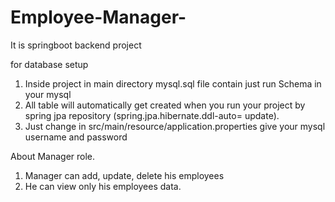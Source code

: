 # Employee-Manager-
It is springboot backend project 

for database setup
1. Inside project in main directory mysql.sql file contain just run Schema in your mysql 
2. All table will automatically get created when you run your project by spring jpa repository (spring.jpa.hibernate.ddl-auto= update).
3. Just change in src/main/resource/application.properties give your mysql username and password

About Manager role.
1. Manager can add, update, delete his employees 
2. He can view only his employees data.
